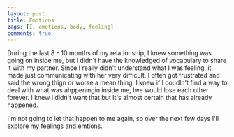 ```yaml
---
layout: post
title: Emotions
zags: [I, emotions, body, feeling]
comments: true
---
```

During the last 8 - 10 months of my relationship, I knew something was going on inside me, but I didn't have the knowledged of vocabulary to share it with my partner. Since I really didn't understand what I was feeling, it made just communicating with her very difficult.
I often got frustrated and said the wrong thign or worse a mean thing.  I knew if I coudln't find a way to deal with what was ahppeningin inside me, Iwe would lose each other forever. I knew I didn't want that but It's almost certain that has already happened.

I'm not going to let that happen to me again, so over the next few days I'll explore my feelings and emtions.